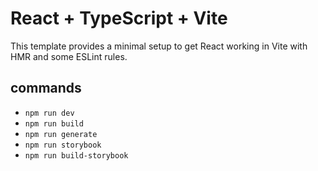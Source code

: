 # React + TypeScript + Vite

This template provides a minimal setup to get React working in Vite with HMR and some ESLint rules.

## commands

- `npm run dev`
- `npm run build`
- `npm run generate`
- `npm run storybook`
- `npm run build-storybook`
